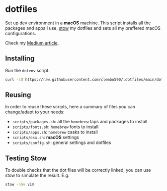 # dotfiles

Set up dev environment in a **macOS** machine.
This script installs all the packages and apps I use, [stow](https://www.gnu.org/software/stow/) my dotfiles and sets all my preffered macOS configurations.

Check my [Medium article](https://medium.com/@protiumx/bash-gnu-stow-take-a-walk-while-your-new-macbook-is-being-set-up-351a6f2f9225).

## Installing

Run the `dotenv` script:
```sh
curl -sO https://raw.githubusercontent.com/clembo590/.dotfiles/main/dotfiles; chmod 777 dotfiles; ./dotfiles;
```

## Reusing

In order to reuse these scripts, here a summary of files you can change/adapt to your needs:

- `scripts/packages.sh`: all the `homebrew` taps and packages to install
- `scripts/fonts.sh`: `homebrew` fonts to install
- `scripts/apps.sh`: `homebrew` casks to install
- `scripts/osx.sh`: **macOS** settings
- `scripts/config.sh`: general settings and dotfiles

## Testing Stow

To double checks that the dot files will be correctly linked, you can use stow to simulate the result. E.g.

```sh
stow -nSv vim

```
